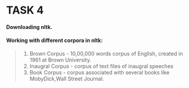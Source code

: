 # TASK 4
#### Downloading nltk.
#### Working with different corpora in nltk:
> 1. Brown Corpus - 10,00,000 words corpus of English, created in 1961 at Brown University.
> 2. Inaugral Corpus - corpus of text files of inaugral speeches
> 3. Book Corpus - corpus associated with several books like MobyDick,Wall Street Journal.